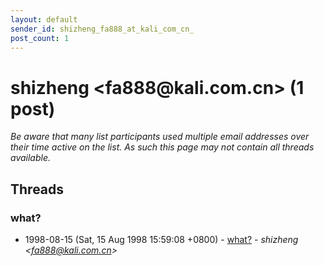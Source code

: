 ```yaml
---
layout: default
sender_id: shizheng_fa888_at_kali_com_cn_
post_count: 1
---
```


# shizheng <fa888<span>@</span>kali.com.cn> (1 post)

_Be aware that many list participants used multiple email addresses over their time active on the list. As such this page may not contain all threads available._

## Threads

### what?
+ 1998-08-15 (Sat, 15 Aug 1998 15:59:08 +0800) - [what?](/archive/1998/08/13db7a0283be39d90420e51815c4f82ca12bed498f745c44a79eb21860c8b7a4) - _shizheng \<fa888@kali.com.cn\>_

